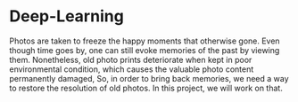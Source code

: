 # Deep-Learning
Photos are taken to freeze the happy moments that otherwise gone. Even though time goes by, one can still evoke memories of the past by viewing them. Nonetheless, old photo prints deteriorate when kept in poor environmental condition, which causes the valuable photo content permanently damaged, So, in order to bring back memories, we need a way to restore the resolution of old photos. In this project, we will work on that.
